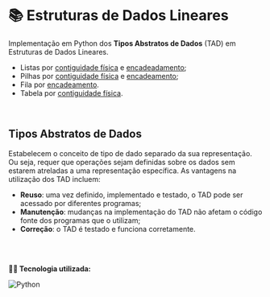 # 📚 Estruturas de Dados Lineares
Implementação em Python dos **Tipos Abstratos de Dados** (TAD) em Estruturas de Dados Lineares.

- Listas por [contiguidade física](https://github.com/juliakonflanz/estruturas-dados-lineares/tree/main/ListaContiguidadeFisica) e [encadeadamento](https://github.com/juliakonflanz/EstruturasDadosLineares/tree/main/ListaEncadeada);
- Pilhas por [contiguidade física](https://github.com/juliakonflanz/estruturas-dados-lineares/tree/main/PilhaContiguidadeFisica) e [encadeamento](https://github.com/juliakonflanz/EstruturasDadosLineares/tree/main/PilhaEncadeada);
- Fila por [encadeamento](https://github.com/juliakonflanz/estruturas-dados-lineares/tree/main/FilaEncadeada).
- Tabela por [contiguidade física](https://github.com/juliakonflanz/estruturas-dados-lineares/tree/main/TabelaContiguidadeFisica).

<br/>

## Tipos Abstratos de Dados
Estabelecem o conceito de tipo de dado separado da sua representação. Ou seja, requer que operações sejam definidas sobre os dados sem estarem atreladas a uma representação específica. As vantagens na utilização dos TAD incluem:
- **Reuso**: uma vez definido, implementado e testado, o TAD pode ser acessado por diferentes programas;
- **Manutenção**: mudanças na implementação do TAD não afetam o código fonte dos programas que o utilizam;
- **Correção**: o TAD é testado e funciona corretamente.

<br/>
<br/>

**👩‍💻 Tecnologia utilizada:** <br/>
<div style="display: inline_block">
  <img align="center" alt="Python" src="https://img.shields.io/badge/Python-3776AB?style=for-the-badge&logo=python&logoColor=white" />

